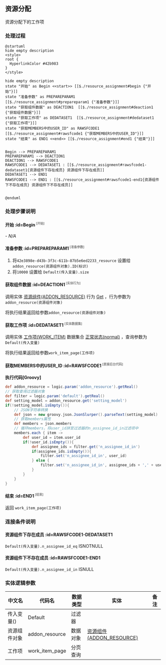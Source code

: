## 资源分配 <!-- {docsify-ignore-all} -->

   资源分配下的工作项

### 处理过程

```plantuml
@startuml
hide empty description
<style>
root {
  HyperlinkColor #42b983
}
</style>

hide empty description
state "开始" as Begin <<start>> [[$./resource_assignment#begin {"开始"}]]
state "准备参数" as PREPAREPARAM1  [[$./resource_assignment#prepareparam1 {"准备参数"}]]
state "获取组件数据" as DEACTION1  [[$./resource_assignment#deaction1 {"获取组件数据"}]]
state "获取工作项" as DEDATASET1  [[$./resource_assignment#dedataset1 {"获取工作项"}]]
state "获取MEMBERS中的USER_ID" as RAWSFCODE1  [[$./resource_assignment#rawsfcode1 {"获取MEMBERS中的USER_ID"}]]
state "结束" as END1 <<end>> [[$./resource_assignment#end1 {"结束"}]]


Begin --> PREPAREPARAM1
PREPAREPARAM1 --> DEACTION1
DEACTION1 --> RAWSFCODE1
RAWSFCODE1 --> DEDATASET1 : [[$./resource_assignment#rawsfcode1-dedataset1{资源组件下存在成员} 资源组件下存在成员]]
DEDATASET1 --> END1
RAWSFCODE1 --> END1 : [[$./resource_assignment#rawsfcode1-end1{资源组件下不存在成员} 资源组件下不存在成员]]


@enduml
```


### 处理步骤说明

#### 开始 :id=Begin<sup class="footnote-symbol"> <font color=gray size=1>[开始]</font></sup>



*- N/A*
#### 准备参数 :id=PREPAREPARAM1<sup class="footnote-symbol"> <font color=gray size=1>[准备参数]</font></sup>



1. 将`42e3898e-d43b-3f3c-611b-87b5e6ed2233_resource` 设置给  `addon_resource(资源组件对象).ID(标识)`
2. 将`10000` 设置给  `Default(传入变量).size`

#### 获取组件数据 :id=DEACTION1<sup class="footnote-symbol"> <font color=gray size=1>[实体行为]</font></sup>



调用实体 [资源组件(ADDON_RESOURCE)](module/Base/addon_resource.md) 行为 [Get](module/Base/addon_resource#行为) ，行为参数为`addon_resource(资源组件对象)`

将执行结果返回给参数`addon_resource(资源组件对象)`

#### 获取工作项 :id=DEDATASET1<sup class="footnote-symbol"> <font color=gray size=1>[实体数据集]</font></sup>



调用实体 [工作项(WORK_ITEM)](module/ProjMgmt/work_item.md) 数据集合 [正常状态(normal)](module/ProjMgmt/work_item#数据集合) ，查询参数为`Default(传入变量)`

将执行结果返回给参数`work_item_page(工作项)`

#### 获取MEMBERS中的USER_ID :id=RAWSFCODE1<sup class="footnote-symbol"> <font color=gray size=1>[直接后台代码]</font></sup>



<p class="panel-title"><b>执行代码[Groovy]</b></p>

```groovy
def addon_resource = logic.param('addon_resource').getReal()
// 获取查询过滤器对象
def filter = logic.param('default').getReal()
def setting_model = addon_resource.get('setting_model')
if(!setting_model.isEmpty()){
    // JSON字符串转换
    def json = new groovy.json.JsonSlurper().parseText(setting_model)
    // 获取members属性
    def members = json.members
    // 循环members，将user_id拼至过滤器的n_assignee_id_in过滤项中
    members.each { item ->
        def user_id = item.user_id
        if(!user_id.isEmpty()){
            def assignee_ids = filter.get('n_assignee_id_in')
            if(assignee_ids.isEmpty()){
                filter.set('n_assignee_id_in', user_id)
            } else {
                filter.set('n_assignee_id_in', assignee_ids + ',' + user_id)
            }
        }
    }
}

```

#### 结束 :id=END1<sup class="footnote-symbol"> <font color=gray size=1>[结束]</font></sup>



返回 `work_item_page(工作项)`


### 连接条件说明
#### 资源组件下存在成员 :id=RAWSFCODE1-DEDATASET1

`Default(传入变量).n_assignee_id_eq` ISNOTNULL
#### 资源组件下不存在成员 :id=RAWSFCODE1-END1

`Default(传入变量).n_assignee_id_in` ISNULL


### 实体逻辑参数

|    中文名   |    代码名    |  数据类型    |  实体   |备注 |
| --------| --------| -------- | -------- | --------   |
|传入变量(<i class="fa fa-check"/></i>)|Default|过滤器|||
|资源组件对象|addon_resource|数据对象|[资源组件(ADDON_RESOURCE)](module/Base/addon_resource.md)||
|工作项|work_item_page|分页查询|||
